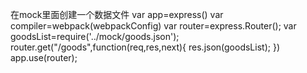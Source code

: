 在mock里面创建一个数据文件
var app=express()
var compiler=webpack(webpackConfig)
var router=express.Router();
var goodsList=require('../mock/goods.json');
router.get("/goods",function(req,res,next){
    res.json(goodsList);
})
app.use(router);
